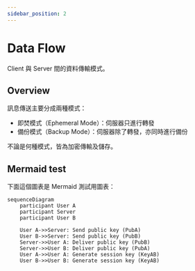 ```yaml
---
sidebar_position: 2
---
```


# Data Flow

Client 與 Server 間的資料傳輸模式。

## Overview

訊息傳送主要分成兩種模式：

- 即焚模式（Ephemeral Mode）：伺服器只進行轉發
- 備份模式（Backup Mode）：伺服器除了轉發，亦同時進行備份

不論是何種模式，皆為加密傳輸及儲存。

## Mermaid test

下面這個圖表是 Mermaid 測試用圖表：

```mermaid
sequenceDiagram
    participant User A
    participant Server
    participant User B

    User A->>Server: Send public key (PubA)
    User B->>Server: Send public key (PubB)
    Server->>User A: Deliver public key (PubB)
    Server->>User B: Deliver public key (PubA)
    User A->>User A: Generate session key (KeyAB)
    User B->>User B: Generate session key (KeyAB)
```
